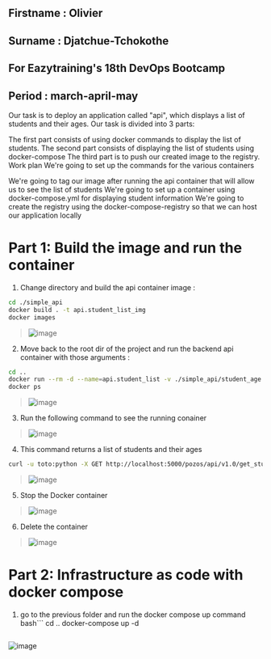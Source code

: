 ## Firstname : Olivier

## Surname : Djatchue-Tchokothe

## For Eazytraining's 18th DevOps Bootcamp

## Period : march-april-may

Our task is to deploy an application called "api", which displays a list of students and their ages. Our task is divided into 3 parts:

The first part consists of using docker commands to display the list of students.
The second part consists of displaying the list of students using docker-compose
The third part is to push our created image to the registry.
Work plan
We're going to set up the commands for the various containers

We're going to tag our image after running the api container that will allow us to see the list of students
We're going to set up a container using docker-compose.yml for displaying student information
We're going to create the registry using the docker-compose-registry so that we can host our application locally


# Part 1: Build the image and run the container

1) Change directory and build the api container image :
```bash
cd ./simple_api
docker build . -t api.student_list_img
docker images
```
>![image](https://github.com/user-attachments/assets/2f6b6222-c8d0-42b3-9d64-5e76f31260d1)

2) Move back to the root dir of the project and run the backend api container with those arguments :

```bash
cd ..
docker run --rm -d --name=api.student_list -v ./simple_api/student_age.json:/data/student_age.json api.student_list.img
docker ps
```
>![image](https://github.com/user-attachments/assets/0d159e2c-f4e8-4f60-aada-8dd58ec8d55c)

3) Run the following command to see the running conainer

>![image](https://github.com/user-attachments/assets/41c00b03-5f7a-404c-99ed-189d967ead12)

4) This command returns a list of students and their ages
```bash
curl -u toto:python -X GET http://localhost:5000/pozos/api/v1.0/get_student_ages
```
>![image](https://github.com/user-attachments/assets/366d0509-3ecd-4980-ac24-c293fcf4d76d)
5) Stop the Docker container
>![image](https://github.com/user-attachments/assets/0c9f438d-cb83-431f-8011-6d00ddb56670)
6) Delete the container
>![image](https://github.com/user-attachments/assets/f7ef8309-3c3c-49fe-adbe-1ea95369c2c2)
# Part 2: Infrastructure as code with docker compose
1) go to the previous folder and run the docker compose up command
   bash```
   cd ..
   docker-compose up -d
   ````
![image](https://github.com/user-attachments/assets/814caf8f-511f-4e4b-a928-cb05657968a5)


